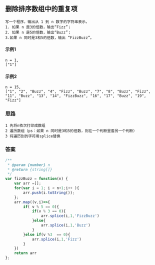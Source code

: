 ## 删除排序数组中的重复项
    写一个程序，输出从 1 到 n 数字的字符串表示。
    1. 如果 n 是3的倍数，输出“Fizz”；
    2. 如果 n 是5的倍数，输出“Buzz”；
    3.如果 n 同时是3和5的倍数，输出 “FizzBuzz”。 
#### 示例1
    n = 1,
    ["1"]
#### 示例2
    n = 15,
    ["1", "2", "Buzz", "4", "Fizz", "Buzz", "7", "8", "Buzz", "Fizz", "11", "Buzz", "13", "14", "FizzBuzz", "16", "17", "Buzz", "19", "Fizz"]
### 思路
    1 先将n依次打印成数组
    2 遍历数组（ps：如果 n 同时是3和5的倍数，则在一个判断里套另一个判断）
    3 将遍历到的字符用splice替换
### 答案  
```  javascript
/**
 * @param {number} n
 * @return {string[]}
 */
var fizzBuzz = function(n) {
    var arr =[];
    for(var i = 1; i < n+1;i++ ){
        arr.push(i.toString());
    };
    arr.map((v,i)=>{
        if( v % 5 == 0){
            if(v % 3 == 0){
                arr.splice(i,1,'FizzBuzz')
            }else{
                arr.splice(i,1,'Buzz')
            } 
        }else if(v %3  == 0){
            arr.splice(i,1,'Fizz')
        }
    })
    return arr
};
```